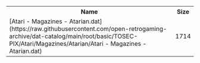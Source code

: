 <table>
<tr><th>Name</th><th>Size</th></tr>
<tr><td>
[Atari - Magazines - Atarian.dat](https://raw.githubusercontent.com/open-retrogaming-archive/dat-catalog/main/root/basic/TOSEC-PIX/Atari/Magazines/Atarian/Atari - Magazines - Atarian.dat)
</td><td>1714</td></tr>
</table>
